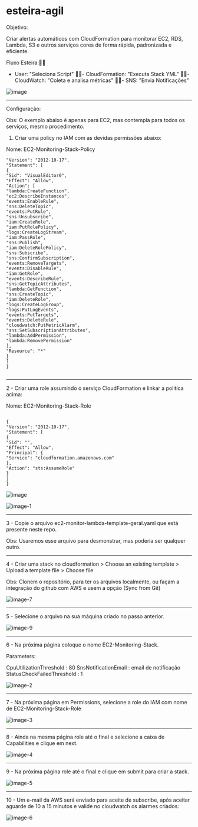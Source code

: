 # esteira-agil


Objetivo:

Criar alertas automáticos com CloudFormation para monitorar EC2, RDS, Lambda, S3  e outros serviços cores de forma rápida, padronizada e eficiente.

Fluxo Esteira:
- User: "Seleciona Script"
- CloudFormation: "Executa Stack YML"
- CloudWatch: "Coleta e analisa métricas"
- SNS: "Envia Notificações"



![image](https://github.com/user-attachments/assets/b748c58a-1deb-4995-9c59-daddf6d7cd63)

--------------------------------------------------------------------------------------------------------------------------------------------------------------

Configuração:

Obs: O exemplo abaixo é apenas para EC2, mas contempla para todos os serviços, mesmo procedimento.

1. Criar uma policy no IAM com as devidas permissões abaixo:

Nome: EC2-Monitoring-Stack-Policy

```{
"Version": "2012-10-17",
"Statement": [
{
"Sid": "VisualEditor0",
"Effect": "Allow",
"Action": [
"lambda:CreateFunction",
"ec2:DescribeInstances",
"events:EnableRule",
"sns:DeleteTopic",
"events:PutRule",
"sns:Unsubscribe",
"iam:CreateRole",
"iam:PutRolePolicy",
"logs:CreateLogStream",
"iam:PassRole",
"sns:Publish",
"iam:DeleteRolePolicy",
"sns:Subscribe",
"sns:ConfirmSubscription",
"events:RemoveTargets",
"events:DisableRule",
"iam:GetRole",
"events:DescribeRule",
"sns:GetTopicAttributes",
"lambda:GetFunction",
"sns:CreateTopic",
"iam:DeleteRole",
"logs:CreateLogGroup",
"logs:PutLogEvents",
"events:PutTargets",
"events:DeleteRule",
"cloudwatch:PutMetricAlarm",
"sns:SetSubscriptionAttributes",
"lambda:AddPermission",
"lambda:RemovePermission"
],
"Resource": "*"
}
]
}
  
```
-----------------------------------------------------------------------------------------------------------------------------------------------------------------------------------------

2 - Criar uma role assumindo o serviço CloudFormation e linkar a politíca acima:

Nome: EC2-Monitoring-Stack-Role

```

{
"Version": "2012-10-17",
"Statement": [
{
"Sid": "",
"Effect": "Allow",
"Principal": {
"Service": "cloudformation.amazonaws.com"
},
"Action": "sts:AssumeRole"
}
]
}
```
![image](https://github.com/user-attachments/assets/df6b8b3f-c920-4779-89ed-611ec3c8a6df)

![image-1](https://github.com/user-attachments/assets/31864d4a-bd90-4c32-b74f-686f0e4e11b2)

____________________________________________________________________________________________________________________________________________________________________________________________

3 - Copie o arquivo ec2-monitor-lambda-template-geral.yaml que está presente neste repo.

Obs: Usaremos esse arquivo para desmonstrar, mas poderia ser qualquer outro.

____________________________________________________________________________________________________________________________________________________________________________________________

4 - Criar uma stack no cloudformation > Choose an existing template > Upload a template file > Choose file

Obs: Clonem o repositório, para ter os arquivos localmente, ou façam a integração do github com AWS e usem a opção (Sync from Git)

![image-7](https://github.com/user-attachments/assets/de594f19-546b-42bb-b64e-4a8805bdcb97)

--------------------------------------------------------------------------------------------------------------------------------------------------------------------------------------------

5 - Selecione o arquivo na sua máquina criado no passo anterior.

![image-9](https://github.com/user-attachments/assets/7eafd73a-fdf2-451c-a469-74820afb441d)

_____________________________________________________________________________________________________________________________________________________________________________________________

6 - Na próxima página coloque o nome EC2-Monitoring-Stack.

Parameters:

CpuUtilizationThreshold : 80
SnsNotificationEmail : email de notificação
StatusCheckFailedThreshold : 1

![image-2](https://github.com/user-attachments/assets/0e478c15-ac6e-4d2b-9511-3d6cd0393064)

---------------------------------------------------------------------------------------------------------------------------------------------------------------------------------------------

7 - Na próxima página em Permissions, selecione a role do IAM com nome de EC2-Monitoring-Stack-Role

![image-3](https://github.com/user-attachments/assets/beb17322-08b2-4436-8ea8-9ac476d8dc13)

_____________________________________________________________________________________________________________________________________________________________________________________________


8 - Ainda na mesma página role até o final e selecione a caixa de Capabilities e clique em next.

![image-4](https://github.com/user-attachments/assets/d5db45f3-39f5-458c-978d-de4e0beb2037)


______________________________________________________________________________________________________________________________________________________________________________________________



9 - Na próxima página role até o final e clique em submit para criar a stack.


![image-5](https://github.com/user-attachments/assets/08ab8564-b6b6-4def-aed0-d497db8c5539)

______________________________________________________________________________________________________________________________________________________________________________________________


 10 - Um e-mail da AWS será enviado para aceite de subscribe, após aceitar aguarde de 10 a 15 minutos e valide no cloudwatch os alarmes criados:


![image-6](https://github.com/user-attachments/assets/4087c5ff-4a6a-419f-b01d-78a99a518132)
